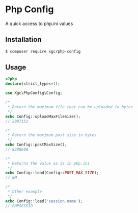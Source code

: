 # Php Config

A quick access to php.ini values

## Installation

```bash
$ composer require xgc/php-config
```

## Usage

```php
<?php
declare(strict_types=1);

use Xgc\PhpConfig\Config;

/*
 * Return the maximum file that can be uploaded in bytes
 */
echo Config::uploadMaxFileSize();
// 2097152

/*
 * Return the maximum post size in bytes
 */
echo Config::postMaxSize();
// 8388608

/*
 * Returns the value as is in php.ini
 */
echo Config::load(Config::POST_MAX_SIZE);
// 8M

/*
 * Other example
 */
echo Config::load('session.name');
// PHPSESSID

```
